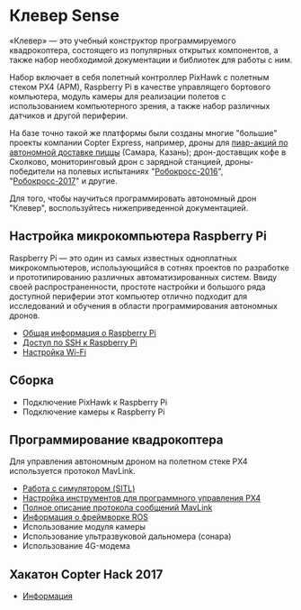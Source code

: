 # Клевер Sense

«Клевер» — это учебный конструктор программируемого квадрокоптера, состоящего из популярных открытых компонентов, а также набор необходимой документации и библиотек для работы с ним.

Набор включает в себя полетный контроллер PixHawk с полетным стеком PX4 (APM), Raspberry Pi в качестве управлящего бортового компьютера, модуль камеры для реализации полетов с использованием компьютерного зрения, а также набор различных датчиков и другой периферии.

На базе точно такой же платформы были созданы многие "большие" проекты компании Copter Express, например, дроны для [пиар-акций по автономной доставке пиццы](https://www.youtube.com/watch?v=hmkAoZOtF58) (Самара, Казань); дрон-доставщик кофе в Сколково, мониторинговый дрон с зарядной станцией, дроны-победители на полевых испытаниях "[Робокросс-2016](https://www.youtube.com/watch?v=dGbDaz_VmYU)", "[Робокросс-2017](https://youtu.be/AQnd2CRczbQ)" и другие.

Для того, чтобы научиться программировать автономный дрон "Клевер", воспользуйтесь нижеприведенной документацией.

## Настройка микрокомпьютера Raspberry Pi

Raspberry Pi — это один из самых известных одноплатных микрокомпьютеров, использующийся в сотнях проектов по разработке и прототипированию различных автоматизированных систем. Ввиду своей распространенности, простоте настройки и большого ряда доступной периферии этот компьютер отлично подходит для исследований и обучения в области программирования автономных дронов.

* [Общая информация о Raspberry Pi](docs/raspberry.md)
* [Доступ по SSH к Raspberry Pi](docs/ssh.md)
* [Настройка Wi-Fi](docs/wifi.md)

## Сборка

* Подключение PixHawk к Raspberry Pi
* Подключение камеры к Raspberry Pi

## Программирование квадрокоптера

Для управления автономным дроном на полетном стеке PX4 используется протокол MavLink.

* [Работа с симулятором (SITL)](docs/sitl.md)
* [Настройка инструментов для программного управления PX4](docs/setup.md)
* [Полное описание протокола сообщений MavLink](https://pixhawk.ethz.ch/mavlink/)
* [Информация о фреймворке ROS](https://github.com/CopterExpress/clever/blob/master/docs/ros.md)
* Использование модуля камеры
* Использование ультразвуковой дальномера (сонара)
* Использование 4G-модема

## Хакатон Copter Hack 2017

* [Информация](docs/copterhack2017.md)
